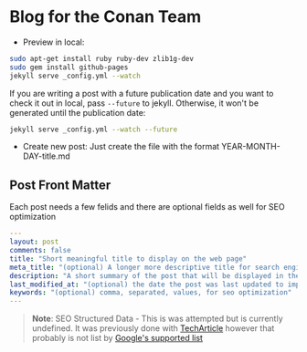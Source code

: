 # Blog for the Conan Team

- Preview in local:

```sh
sudo apt-get install ruby ruby-dev zlib1g-dev
sudo gem install github-pages
jekyll serve _config.yml --watch
```

If you are writing a post with a future publication date and you want to check
it out in local, pass `--future` to jekyll. Otherwise, it won't be generated
until the publication date:

```sh
jekyll serve _config.yml --watch --future
```

- Create new post: Just create the file with the format YEAR-MONTH-DAY-title.md

## Post Front Matter

Each post needs a few felids and there are optional fields as well for SEO optimization

```yaml
---
layout: post
comments: false
title: "Short meaningful title to display on the web page"
meta_title: "(optional) A longer more descriptive title for search engines to index"
description: "A short summary of the post that will be displayed in the search engine results"
last_modified_at: "(optional) the date the post was last updated to improve search results and relevance"
keywords: "(optional) comma, separated, values, for seo optimization"
---
```

> **Note**: SEO Structured Data - This is was attempted but is currently undefined. It was previously done with
[TechArticle](https://schema.org/TechArticle) however that probably is not list by
[Google's supported list](https://developers.google.com/search/docs/appearance/structured-data/article)
